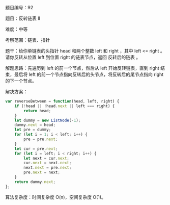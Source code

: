 题目编号：92

题目：反转链表 II

难度：中等

考察范围：链表、指针

题干：给你单链表的头指针 head 和两个整数 left 和 right ，其中 left <= right 。请你反转从位置 left 到位置 right 的链表节点，返回 反转后的链表 。

解题思路：先遍历到 left 的前一个节点，然后从 left 开始反转链表，直到 right 结束，最后将 left 的前一个节点指向反转后的头节点，将反转后的尾节点指向 right 的下一个节点。

解决方案：

```javascript
var reverseBetween = function(head, left, right) {
    if (!head || !head.next || left === right) {
        return head;
    }
    let dummy = new ListNode(-1);
    dummy.next = head;
    let pre = dummy;
    for (let i = 1; i < left; i++) {
        pre = pre.next;
    }
    let cur = pre.next;
    for (let i = left; i < right; i++) {
        let next = cur.next;
        cur.next = next.next;
        next.next = pre.next;
        pre.next = next;
    }
    return dummy.next;
};
```

算法复杂度：时间复杂度 O(n)，空间复杂度 O(1)。